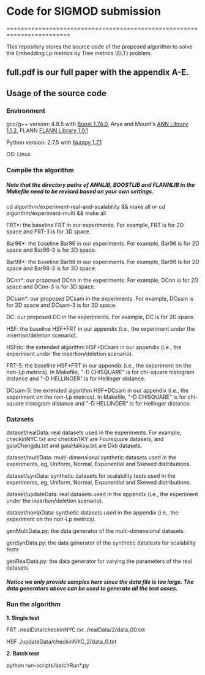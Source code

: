 # Code for SIGMOD submission
========================================================================

This repository stores the source code of the proposed algorithm to solve the Embedding Lp metrics by Tree metrics (ELT) problem.

## full.pdf is our full paper with the appendix A-E.

Usage of the source code
---------------

### Environment

gcc/g++ version: 4.8.5 with [Boost 1.74.0](https://www.boost.org/), Arya and Mount's [ANN Library 1.1.2](http://www.cs.umd.edu/~mount/ANN/), FLANN [FLANN Library 1.9.1](https://github.com/flann-lib/flann)

Python version: 2.7.5 with [Numpy 1.7.1](https://numpy.org/)

OS: Linux

### Compile the algorithm

##### Note that the directory paths of ANNLIB, BOOSTLIB and FLANNLIB in the Makefile need to be revised based on your own settings.

cd algorithm/experiment-real-and-scalability && make all
or cd algorithm/experiment-multi && make all

FRT*: the baseline FRT in our experiments. For example, FRT is for 2D space and FRT-3 is for 3D space.

Bar96*: the baseline Bar96 in our experiments. For example, Bar96 is for 2D space and Bar96-3 is for 3D space.

Bar98*: the baseline Bar98 in our experiments. For example, Bar98 is for 2D space and Bar98-3 is for 3D space.

DCnn*: our proposed DCnn in the experiments. For example, DCnn is for 2D space and DCnn-3 is for 3D space.

DCsam*: our proposed DCsam in the experiments. For example, DCsam is for 2D space and DCsam-3 is for 3D space.

DC: our proposed DC in the experiments. For example, DC is for 2D space.

HSF: the baseline HSF+FRT in our appendix (i.e., the experiment under the insertion/deletion scenario).

HSFdc: the extended algorithm HSF+DCsam in our appendix (i.e., the experiment under the insertion/deletion scenario).

FRT-5: the baseline HSF+FRT in our appendix (i.e., the experiment on the non-Lp metrics). In Makefile, "-D CHISQUARE" is for chi-square histogram distance and "-D HELLINGER" is for Hellinger distance.

DCsam-5: the extended algorithm HSF+DCsam in our appendix (i.e., the experiment on the non-Lp metrics). In Makefile, "-D CHISQUARE" is for chi-square histogram distance and "-D HELLINGER" is for Hellinger distance.

### Datasets

dataset/realData: real datasets used in the experiments. For example, checkinNYC.txt and checkinTKY are Foursquare datasets, and gaiaChengdu.txt and gaiaHaikou.txt are Didi datasets.

dataset/multiData: multi-dimensional synthetic datasets used in the experiments, eg, Uniform, Normal, Exponential and Skewed distributions.

dataset/synData: synthetic datasets for scalability tests used in the experiments, eg, Uniform, Normal, Exponential and Skewed distributions.

dataset/updateData: real datasets used in the appendix (i.e., the experiment under the insertion/deletion scenario).

dataset/nonlpData: synthetic datasets used in the appendix (i.e., the experiment on the non-Lp metrics).

genMultiData.py: the data generator of the multi-dimensional datasets

genSynData.py: the data generator of the synthetic datatests for scalability tests

genRealData.py: the data generator for varying the parameters of the real datasets


##### Notice we only provide samples here since the data file is too large. The data generators above can be used to generate all the test cases.

### Run the algorithm

**1. Single test** 

FRT ./realData/checkinNYC.txt ./realData/2/data_00.txt

HSF ./updateData/checkinNYC_2/data_0.txt

**2. Batch test**   

python run-scripts/batchRun*.py 




